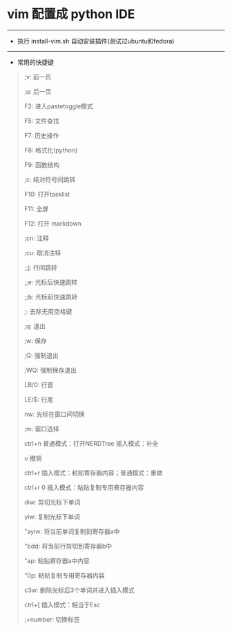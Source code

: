 # vim 配置成 python IDE
---
* 执行 install-vim.sh 自动安装插件(测试过ubuntu和fedora)

---
* 常用的快捷键

> ;v: 前一页
>
> ;u: 后一页
>
> F2: 进入pastetoggle模式
>
> F5: 文件查找
>
> F7: 历史操作
>
> F8: 格式化(python)
>
> F9: 函数结构
>
> ;c: 结对符号间跳转
>
> F10: 打开tasklist
>
> F11: 全屏
>
> F12: 打开 markdown
>
> ;cn: 注释
>
> ;cu: 取消注释
>
> ;;j: 行间跳转
>
> ;;e: 光标后快速跳转
>
> ;;b: 光标前快速跳转
>
> ;<space>: 去除无用空格键
>
> ;q: 退出
>
> ;w: 保存
>
> ;Q: 强制退出
>
> ;WQ: 强制保存退出
>
> LB/0: 行首
>
> LE/$: 行尾
>
> nw: 光标在窗口间切换
>
> ;m: 窗口选择
>
> ctrl+n 普通模式：打开NERDTree 插入模式：补全
>
> u 撤销
>
> ctrl+r 插入模式：粘贴寄存器内容；普通模式：重做
>
> ctrl+r 0 插入模式：粘贴复制专用寄存器内容
>
> diw: 剪切光标下单词
>
> yiw: 复制光标下单词
>
> "ayiw: 将当前单词复制到寄存器a中
>
> "bdd: 将当前行剪切到寄存器b中
>
> "ap: 粘贴寄存器a中内容
>
> "0p: 粘贴复制专用寄存器内容
>
> c3w: 删除光标后3个单词并进入插入模式
>
> ctrl+[ 插入模式：相当于Esc
>
> ;+number: 切换标签
